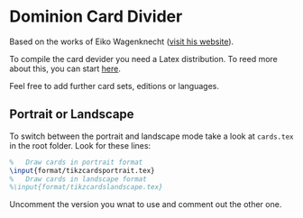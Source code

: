 # Dominion Card Divider

Based on the works of Eiko Wagenknecht ([visit his website](http://www.phenx.de/dominion-kartentrenner/)).

To compile the card devider you need a Latex distribution. To reed more about this, you can start [here](https://www.latex-project.org/get/#distributions).

Feel free to add further card sets, editions or languages.

## Portrait or Landscape 

To switch between the portrait and landscape mode take a look at ```cards.tex``` in the root folder. Look for these lines:

```latex
%   Draw cards in portrait format
\input{format/tikzcardsportrait.tex}
%   Draw cards in landscape format
%\input{format/tikzcardslandscape.tex}
```

Uncomment the version you wnat to use and comment out the other one.